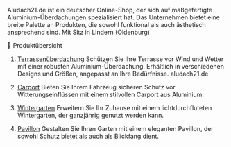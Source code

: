 Aludach21.de ist ein deutscher Online-Shop, der sich auf maßgefertigte Aluminium-Überdachungen spezialisiert hat. Das Unternehmen bietet eine breite Palette an Produkten, die sowohl funktional als auch ästhetisch ansprechend sind. Mit Sitz in Lindern (Oldenburg) 

🏡 Produktübersicht
1. [Terrassenüberdachung](https://aludach21.de)
Schützen Sie Ihre Terrasse vor Wind und Wetter mit einer robusten Aluminium-Überdachung. Erhältlich in verschiedenen Designs und Größen, angepasst an Ihre Bedürfnisse.​
aludach21.de

2. [Carport](https://aludach21.de/collections/carport)
Bieten Sie Ihrem Fahrzeug sicheren Schutz vor Witterungseinflüssen mit einem stilvollen Carport aus Aluminium.​


3. [Wintergarten](https://aludach21.de/collections/wintergarten)
Erweitern Sie Ihr Zuhause mit einem lichtdurchfluteten Wintergarten, der ganzjährig genutzt werden kann.​

4. [Pavillon](https://aludach21.de/collections/pavillon)
Gestalten Sie Ihren Garten mit einem eleganten Pavillon, der sowohl Schutz bietet als auch als Blickfang dient.
